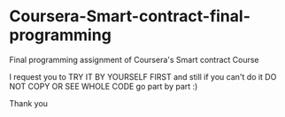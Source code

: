 # Coursera-Smart-contract-final-programming
Final programming assignment of Coursera's Smart contract Course


I request you to TRY IT BY YOURSELF FIRST and still if you can't do it DO NOT COPY OR SEE WHOLE CODE 
go part by part  :)

Thank you
